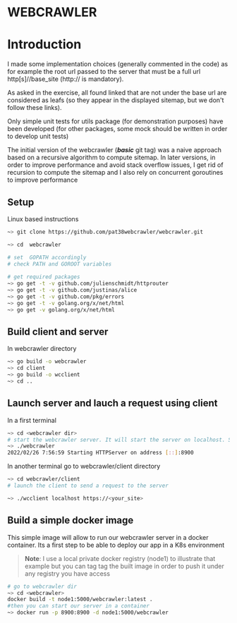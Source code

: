 # WEBCRAWLER
# Introduction 
I made some implementation choices (generally commented in the code) as for 
example the root url passed to the server that must be a full url 
http[s]//base_site (http:// is mandatory). 

As asked in the exercise, all found linked that are not under 
the base url are considered as leafs (so they appear in the displayed sitemap, 
but we don't follow these links).

Only simple unit tests for utils package (for demonstration purposes) have been developed 
(for  other packages, some mock should be written in order to develop unit tests) 

The initial version of the webcrawler (***basic*** git tag) was a naive approach based 
on a recursive algorithm to compute sitemap. 
In later versions, in order to improve performance and avoid stack overflow issues, I get rid of 
recursion to compute the sitemap and I also rely on concurrent goroutines to improve performance
## Setup 
Linux based instructions
```bash
~> git clone https://github.com/pat38webcrawler/webcrawler.git

~> cd  webcrawler

# set  GOPATH accordingly 
# check PATH and GOROOT variables
 
# get required packages 
~> go get -t -v github.com/julienschmidt/httprouter
~> go get -t -v github.com/justinas/alice
~> go get -t -v github.com/pkg/errors
~> go get -t -v golang.org/x/net/html
~> go get -v golang.org/x/net/html
```
## Build client and server 

In webcrawler directory 
```bash
~> go build -o webcrawler 
~> cd client 
~> go build -o wcclient 
~> cd ..
```

## Launch server and lauch a request using client 
In a first terminal 
```bash
~> cd <webcrawler dir> 
# start the webcrawler server. It will start the server on localhost. Server listen on port 8900
~> ./webcrawler  
2022/02/26 7:56:59 Starting HTTPServer on address [::]:8900   
```
In another terminal go to webcrawler/client directory
```bash 
~> cd webcrawler/client
# launch the client to send a request to the server

~> ./wcclient localhost https://<your_site> 
```
## Build a simple docker image 
This simple image will allow to run our webcrawler server in a docker 
container. Its a first step to be able to deploy  our app in a K8s 
environment

> **Note**:
I use a local private docker registry (node1) to illustrate that example but you can tag tag the built image in order to push it under any 
registry you have access

```bash
# go to webcrawler dir
~> cd <webcrawler>
docker build -t node1:5000/webcrawler:latest . 
#then you can start our server in a container 
~> docker run -p 8900:8900 -d node1:5000/webcrawler
```
